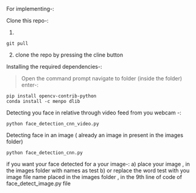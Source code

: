For implementing-:


Clone this repo-:

1)
```
git pull

```
2) clone the repo by pressing the cline button


Installing the required dependencies-:
> Open the command prompt
> navigate to folder (inside the folder)
> enter-:
```
pip install opencv-contrib-python
conda install -c menpo dlib
```


Detecting you face in relative through video feed from you webcam -:

```
python face_detection_cnn_video.py
```


Detecting face in an image ( already an image in present in the images folder)
```
python face_detection_cnn.py
```
if you want your face detected for a your image-:
a) place your image , in the images folder with names as test
b) or replace the word test with you image file name placed in the images folder , in the 9th line of code of face_detect_image.py file
